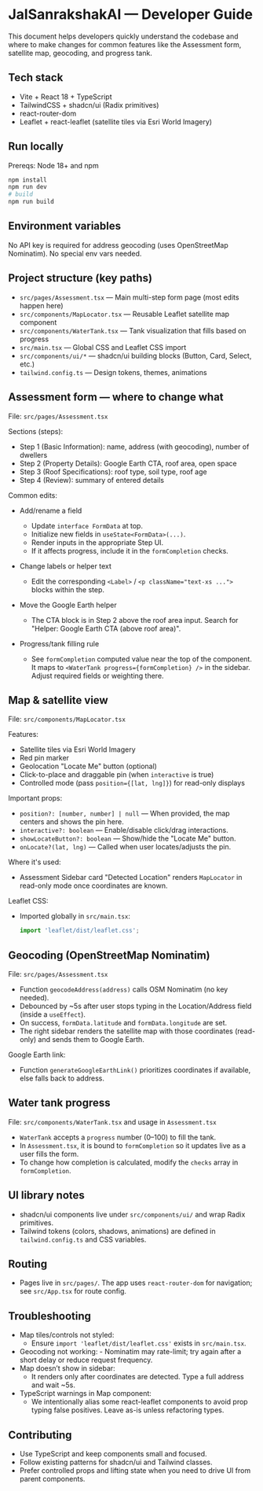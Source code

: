 # JalSanrakshakAI — Developer Guide

This document helps developers quickly understand the codebase and where to make changes for common features like the Assessment form, satellite map, geocoding, and progress tank.

## Tech stack
- Vite + React 18 + TypeScript
- TailwindCSS + shadcn/ui (Radix primitives)
- react-router-dom
- Leaflet + react-leaflet (satellite tiles via Esri World Imagery)

## Run locally
Prereqs: Node 18+ and npm

```sh
npm install
npm run dev
# build
npm run build
```

## Environment variables
No API key is required for address geocoding (uses OpenStreetMap Nominatim). No special env vars needed.

## Project structure (key paths)
- `src/pages/Assessment.tsx` — Main multi-step form page (most edits happen here)
- `src/components/MapLocator.tsx` — Reusable Leaflet satellite map component
- `src/components/WaterTank.tsx` — Tank visualization that fills based on progress
- `src/main.tsx` — Global CSS and Leaflet CSS import
- `src/components/ui/*` — shadcn/ui building blocks (Button, Card, Select, etc.)
- `tailwind.config.ts` — Design tokens, themes, animations

## Assessment form — where to change what
File: `src/pages/Assessment.tsx`

Sections (steps):
- Step 1 (Basic Information): name, address (with geocoding), number of dwellers
- Step 2 (Property Details): Google Earth CTA, roof area, open space
- Step 3 (Roof Specifications): roof type, soil type, roof age
- Step 4 (Review): summary of entered details

Common edits:
- Add/rename a field
	- Update `interface FormData` at top.
	- Initialize new fields in `useState<FormData>(...)`.
	- Render inputs in the appropriate Step UI.
	- If it affects progress, include it in the `formCompletion` checks.

- Change labels or helper text
	- Edit the corresponding `<Label>` / `<p className="text-xs ...">` blocks within the step.

- Move the Google Earth helper
	- The CTA block is in Step 2 above the roof area input. Search for "Helper: Google Earth CTA (above roof area)".

- Progress/tank filling rule
	- See `formCompletion` computed value near the top of the component. It maps to `<WaterTank progress={formCompletion} />` in the sidebar. Adjust required fields or weighting there.

## Map & satellite view
File: `src/components/MapLocator.tsx`

Features:
- Satellite tiles via Esri World Imagery
- Red pin marker
- Geolocation "Locate Me" button (optional)
- Click-to-place and draggable pin (when `interactive` is true)
- Controlled mode (pass `position={[lat, lng]}`) for read-only displays

Important props:
- `position?: [number, number] | null` — When provided, the map centers and shows the pin here.
- `interactive?: boolean` — Enable/disable click/drag interactions.
- `showLocateButton?: boolean` — Show/hide the "Locate Me" button.
- `onLocate?(lat, lng)` — Called when user locates/adjusts the pin.

Where it's used:
- Assessment Sidebar card "Detected Location" renders `MapLocator` in read-only mode once coordinates are known.

Leaflet CSS:
- Imported globally in `src/main.tsx`:
	```ts
	import 'leaflet/dist/leaflet.css';
	```

## Geocoding (OpenStreetMap Nominatim)
File: `src/pages/Assessment.tsx`

- Function `geocodeAddress(address)` calls OSM Nominatim (no key needed).
- Debounced by ~5s after user stops typing in the Location/Address field (inside a `useEffect`).
- On success, `formData.latitude` and `formData.longitude` are set.
- The right sidebar renders the satellite map with those coordinates (read-only) and sends them to Google Earth.

Google Earth link:
- Function `generateGoogleEarthLink()` prioritizes coordinates if available, else falls back to address.

## Water tank progress
File: `src/components/WaterTank.tsx` and usage in `Assessment.tsx`

- `WaterTank` accepts a `progress` number (0–100) to fill the tank.
- In `Assessment.tsx`, it is bound to `formCompletion` so it updates live as a user fills the form.
- To change how completion is calculated, modify the `checks` array in `formCompletion`.

## UI library notes
- shadcn/ui components live under `src/components/ui/` and wrap Radix primitives.
- Tailwind tokens (colors, shadows, animations) are defined in `tailwind.config.ts` and CSS variables.

## Routing
- Pages live in `src/pages/`. The app uses `react-router-dom` for navigation; see `src/App.tsx` for route config.

## Troubleshooting
- Map tiles/controls not styled:
	- Ensure `import 'leaflet/dist/leaflet.css'` exists in `src/main.tsx`.
- Geocoding not working:
		- Nominatim may rate-limit; try again after a short delay or reduce request frequency.
- Map doesn’t show in sidebar:
	- It renders only after coordinates are detected. Type a full address and wait ~5s.
- TypeScript warnings in Map component:
	- We intentionally alias some react-leaflet components to avoid prop typing false positives. Leave as-is unless refactoring types.

## Contributing
- Use TypeScript and keep components small and focused.
- Follow existing patterns for shadcn/ui and Tailwind classes.
- Prefer controlled props and lifting state when you need to drive UI from parent components.



